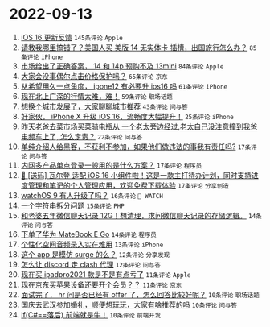 # 2022-09-13

1. [iOS 16 更新反馈](https://www.v2ex.com/t/879577) `145条评论` `Apple`
1. [请教我哪里搞错了？美国人买 美版 14 无实体卡 插槽，出国旅行怎么办？](https://www.v2ex.com/t/879658) `85条评论` `iPhone`
1. [市场给出了正确答案， 14 和 14p 预购不及 13mini](https://www.v2ex.com/t/879618) `84条评论` `Apple`
1. [大家会没事偶尔点击价格保护吗？](https://www.v2ex.com/t/879615) `65条评论` `京东`
1. [从希望用久一点角度， ipone12 有必要升 ios16 吗](https://www.v2ex.com/t/879646) `61条评论` `iPhone`
1. [现在北上广深的行情太难，难！](https://www.v2ex.com/t/879598) `59条评论` `职场话题`
1. [想换个城市发展了，大家聊聊城市推荐](https://www.v2ex.com/t/879714) `43条评论` `问与答`
1. [好家伙， iPhone X 升级 iOS 16，流畅度大幅提升！](https://www.v2ex.com/t/879699) `25条评论` `iPhone`
1. [昨天老爸去菜市场买菜骑电瓶从 一个老太旁边经过,老太自己没注意撞到我爸电频车上了, 怎么定责？](https://www.v2ex.com/t/879679) `22条评论` `问与答`
1. [单纯介绍人给黑客，不获利不参加，如果他们做违法的事我有责任吗?](https://www.v2ex.com/t/879752) `17条评论` `问与答`
1. [内网多产品单点登录一般用的是什么方案？](https://www.v2ex.com/t/879695) `17条评论` `程序员`
1. [🎉 [送码] 瓦尔登 适配 iOS 16 小组件啦！这是一款主打待办计划，同时支持进度管理和笔记的个人管理应用，欢迎免费下载体验](https://www.v2ex.com/t/879648) `17条评论` `分享创造`
1. [watchOS 9 有人升级了吗？](https://www.v2ex.com/t/879705) `16条评论` ` WATCH`
1. [一个字符串拆分问题](https://www.v2ex.com/t/879736) `15条评论` `PHP`
1. [和老婆五年微信聊天记录 12G！想清理，求问微信聊天记录的存储逻辑。](https://www.v2ex.com/t/879749) `14条评论` `问与答`
1. [下单了华为 MateBook E Go](https://www.v2ex.com/t/879653) `14条评论` `程序员`
1. [个性化空间音频录入实在难用](https://www.v2ex.com/t/879684) `13条评论` `iPhone`
1. [这个 app 是模仿 surge 的么？](https://www.v2ex.com/t/879706) `12条评论` `分享发现`
1. [怎么让 discord 走 clash 代理](https://www.v2ex.com/t/879655) `12条评论` `问与答`
1. [现在买 ipadpro2021 款是不是有点亏了](https://www.v2ex.com/t/879639) `11条评论` `Apple`
1. [现在京东买苹果设备还要开个会员？？](https://www.v2ex.com/t/879609) `11条评论` `京东`
1. [面试完了， hr 问是否已经有 offer 了，怎么回答比较好呢？](https://www.v2ex.com/t/879728) `10条评论` `职场话题`
1. [​国庆去武汉参加婚礼，顺便想玩玩，大家有啥推荐的吗](https://www.v2ex.com/t/879697) `10条评论` `问与答`
1. [if(C#==落后) 前端就是牛！](https://www.v2ex.com/t/879671) `10条评论` `前端开发`
